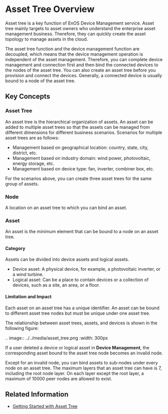 # Asset Tree Overview

Asset tree is a key function of EnOS Device Management service. Asset tree mainly targets to asset owners who understand the enterprise asset management business. Therefore, they can quickly create the asset topology to manage assets in the cloud.

The asset tree function and the device management function are decoupled, which means that the device management operation is independent of the asset management. Therefore, you can complete device management and connection first and then bind the connected devices to the nodes of the asset tree. You can also create an asset tree before you provision and connect the devices. Generally, a connected device is usually bound to a node of the asset tree.

## Key Concepts

### Asset Tree

An asset tree is the hierarchical organization of assets. An asset can be added to multiple asset trees so that the assets can be managed from different dimensions for different business scenarios. Scenarios for multiple asset trees are as follows:

- Management based on geographical location: country, state, city, district, etc.
- Management based on industry domain: wind power, photovoltaic, energy storage, etc.
- Management based on device type: fan, inverter, combiner box, etc.

For the scenarios above, you can create three asset trees for the same group of assets.

### Node

A location on an asset tree to which you can bind an asset.

### Asset

An asset is the minimum element that can be bound to a node on an asset tree.

#### Category

Assets can be divided into device assets and logical assets. 

- Device asset: A physical device, for example, a photovoltaic inverter, or a wind turbine. 
- Logical asset: Can be a place to contain devices or a collection of devices, such as a site, an area, or a floor.

#### Limitation and Impact

Each asset on an asset tree has a unique identifier. An asset can be bound to different asset tree nodes but must be unique under one asset tree.

The relationship between asset trees, assets, and devices is shown in the following figure:


.. image:: ../../media/asset_tree.png
   :width: 300px

If a user deleted a device or logical asset in **Device Management**, the corresponding asset bound to the asset tree node becomes an invalid node.

Except for an invalid node, you can bind assets to sub-nodes under every node on an asset tree. The maximum layers that an asset tree can have is 7, including the root node layer. On each layer except the root layer, a maximum of 10000 peer nodes are allowed to exist.

## Related Information

- [Getting Started with Asset Tree](gettingstarted_assettree)
